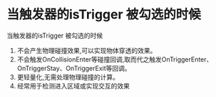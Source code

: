 # 当触发器的isTrigger 被勾选的时候


当触发器的isTrigger 被勾选的时候 

1. 不会产生物理碰撞效果,可以实现物体穿透的效果。
2. 不会触发OnCollisionEnter等碰撞回调,取而代之触发OnTriggerEnter、OnTriggerStay、OnTriggerExit等回调。
3. 更轻量化,无需处理物理碰撞的计算。
4. 经常用于检测进入区域或实现交互的效果

